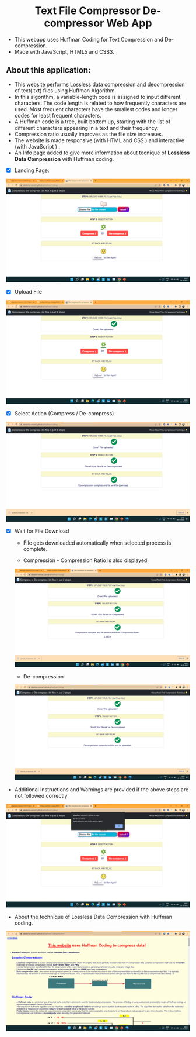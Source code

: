 <!-- Author : Akanksha Verma -->
<div align="center">
<h1> Text File Compressor De-compressor Web App</h1>
</div>


- This webapp uses Huffman Coding for Text Compression and De-compression.
- Made with JavaScript, HTML5 and CSS3.



## About this application:

* This website performs Lossless data compression and decompression of text(.txt) files using Huffman Algorithm.
* In this algorithm, a variable-length code is assigned to input different characters. The code length is related to how frequently characters are used. Most frequent characters have the smallest codes and longer codes for least frequent characters.
* A Huffman code is a tree, built bottom up, starting with the list of different characters appearing in a text and their frequency. 
* Compression ratio usually improves as the file size increases.
* The website is made responsive (with HTML and CSS ) and interactive (with JavaScript ) .
* An Info page added to give more information about tecnique of **Lossless Data Compression** with Huffman coding.



- [x] Landing Page:

<a href="#"> ![screenshot](images/readme-images/landing-page.png) </a>

- [x] Upload File

<a href="#"> ![step1](images/readme-images/step1.png) </a>


- [x] Select Action (Compress / De-compress)

<a href="#"> ![step2](images/readme-images/step2.png) </a>


- [x] Wait for File Download
    * File gets downloaded automatically when selected process is complete.

    * Compression - Compression Ratio is also displayed 

    <a href="#"> ![compression](images/readme-images/compression.png) </a>
    
    * De-compression

    <a href="#"> ![decompression](images/readme-images/step2.png) </a>

* Additional Instructions and Warnings are provided if the above steps are not followed correctly

<a href="#"> ![noFile](images/readme-images/nofile.png) </a>




* About the technique of Lossless Data Compression with Huffman coding.

<a href="#"> ![info1](images/readme-images/info.png) </a>

